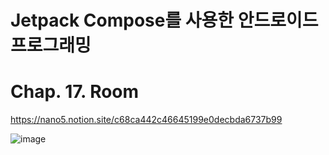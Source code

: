 # Jetpack Compose를 사용한 안드로이드 프로그래밍

# Chap. 17. Room

https://nano5.notion.site/c68ca442c46645199e0decbda6737b99


![image](https://github.com/devbwoh/Jet17Room/assets/77666026/c66e9a9d-41ec-4b82-8399-bd711789c6fd)
